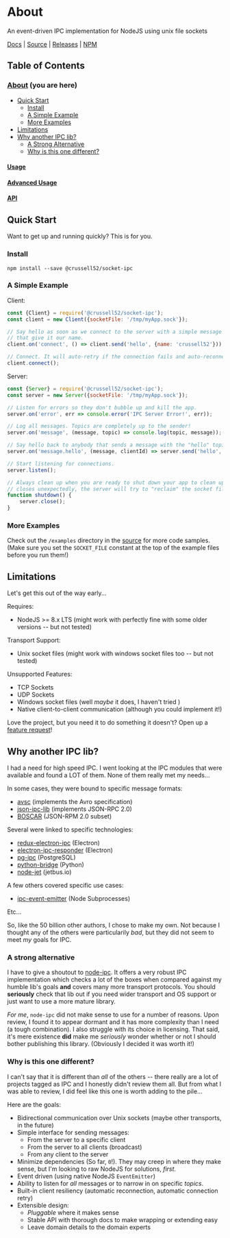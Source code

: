 # About

An event-driven IPC implementation for NodeJS using unix file sockets

[Docs](https://crussell52.github.io/node-socket-ipc/) |
[Source](https://github.com/crussell52/node-socket-ipc/) |
[Releases](https://github.com/crussell52/node-socket-ipc/releases) |
[NPM](https://www.npmjs.com/package/@crussell52/socket-ipc)

## Table of Contents
 
### [About](/) (you are here)
- [Quick Start](#quick-start)
  * [Install](#install)
  * [A Simple Example](#a-simple-example)
  * [More Examples](#more-examples)
- [Limitations](#limitations)
- [Why another IPC lib?](#why-another-ipc-lib)
  * [A Strong Alternative](#a-strong-alternative)
  * [Why is this one different?](why-is-this-one-different)
    
#### [Usage](/docs/USAGE.md)

#### [Advanced Usage](/docs/ADVANCED.md)
    
#### [API](/docs/API.md)
  
## Quick Start

Want to get up and running quickly? This is for you.

### Install

```
npm install --save @crussell52/socket-ipc
```

### A Simple Example

Client:
```js
const {Client} = require('@crussell52/socket-ipc');
const client = new Client({socketFile: '/tmp/myApp.sock'});

// Say hello as soon as we connect to the server with a simple message
// that give it our name.
client.on('connect', () => client.send('hello', {name: 'crussell52'}));

// Connect. It will auto-retry if the connection fails and auto-reconnect if the connection drops.
client.connect();
```

Server:
```js
const {Server} = require('@crussell52/socket-ipc');
const server = new Server({socketFile: '/tmp/myApp.sock'});

// Listen for errors so they don't bubble up and kill the app.
server.on('error', err => console.error('IPC Server Error!', err));

// Log all messages. Topics are completely up to the sender!
server.on('message', (message, topic) => console.log(topic, message));

// Say hello back to anybody that sends a message with the "hello" topic. 
server.on('message.hello', (message, clientId) => server.send('hello', `Hello, ${message.name}!`, clientId));

// Start listening for connections.
server.listen();

// Always clean up when you are ready to shut down your app to clean up socket files. If the app
// closes unexpectedly, the server will try to "reclaim" the socket file on the next start.
function shutdown() {
    server.close();
}
```

### More Examples

Check out the `/examples` directory in the [source](https://github.com/crussell52/node-socket-ipc) for more
code samples. (Make sure you set the `SOCKET_FILE` constant at the top of the example files before you run them!)

## Limitations

Let's get this out of the way early...

Requires:
  - NodeJS >= 8.x LTS (might work with perfectly fine with some older versions -- but not tested)

Transport Support:  
  - Unix socket files (might work with windows socket files too -- but not tested)

Unsupported Features:
  - TCP Sockets
  - UDP Sockets
  - Windows socket files (well *maybe* it does, I haven't tried )
  - Native client-to-client communication (although you could implement it!)
  
Love the project, but you need it to do something it doesn't? Open up a 
[feature request](https://github.com/crussell52/node-socket-ipc)!

## Why another IPC lib?

I had a need for high speed IPC. I went looking at the IPC modules that were available and found a LOT of them. None
of them really met my needs...

In some cases, they were bound to specific message formats:
 - [avsc](https://www.npmjs.com/package/avsc) (implements the Avro specification) 
 - [json-ipc-lib](https://www.npmjs.com/package/json-ipc-lib) (implements JSON-RPC 2.0)
 - [BOSCAR](https://www.npmjs.com/package/boscar) (JSON-RPM 2.0 subset)

Several were linked to specific technologies:
 - [redux-electron-ipc](https://www.npmjs.com/package/redux-electron-ipc) (Electron)
 - [electron-ipc-responder](https://www.npmjs.com/package/electron-ipc-responder) (Electron)
 - [pg-ipc](https://www.npmjs.com/package/pg-ipc) (PostgreSQL)
 - [python-bridge](https://www.npmjs.com/package/python-bridge) (Python)
 - [node-jet](https://www.npmjs.com/package/node-jet) (jetbus.io)

A few others covered specific use cases:
 * [ipc-event-emitter](https://www.npmjs.com/package/ipc-event-emitter) (Node Subprocesses)

Etc...

So, like the 50 billion other authors, I chose to make my own. Not because I thought any of the others were particularily 
_bad_, but they did not seem to meet _my_ goals for IPC.

### A strong alternative

I have to give a shoutout to [node-ipc](https://www.npmjs.com/package/node-ipc). It offers a very robust IPC implementation 
which checks a lot of the boxes when compared against my humble lib's goals **and** covers many more transport protocols. You
should **seriously** check that lib out if you need wider transport and OS support or just want to use a more mature library.

_For me_, `node-ipc` did not make sense to use for a number of reasons. Upon review, I found it to appear dormant and it has
more complexity than I need (a tough combination). I also struggle with its choice in licensing. That said, it's mere existence
**did** make me _seriously_ wonder whether or not I should bother publishing this library. (Obviously I decided it was worth it!)

### Why is this one different?

I can't say that it is different than *all* of the others -- there really are a lot of projects tagged as IPC and I honestly didn't
review them all. But from what I was able to review, I did feel like this one is worth adding to the pile... 

Here are the goals:

- Bidirectional communication over Unix sockets (maybe other transports, in the future)
- Simple interface for sending messages:
  * From the server to a specific client
  * From the server to all clients (broadcast)
  * From any client to the server
- Minimize dependencies (So far, `0`!). They may creep in where they make sense, but I'm looking to raw NodeJS
  for solutions, _first_.
- Event driven (using native NodeJS `EventEmitter`)
- Ability to listen for _all_ messages or to narrow in on specific _topics_.
- Built-in client resiliency (automatic reconnection, automatic connection retry)
- Extensible design: 
  * _Pluggable_ where it makes sense
  * Stable API with thorough docs to make wrapping or extending easy
  * Leave domain details to the domain experts
